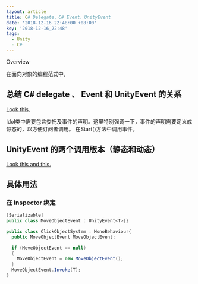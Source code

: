 ```yaml
---
layout: article
title: C# Delegate、C# Event、UnityEvent
date: '2018-12-16 22:48:00 +08:00'
key: '2018-12-16_22:48'
tags:
  - Unity
  - C#
---
```


Overview

在面向对象的编程范式中，

<!--more-->


## 总结 C# delegate 、 Event 和 UnityEvent 的关系

  [Look this.](https://blog.csdn.net/qq_28849871/article/details/78366236)

  Idol类中需要包含委托及事件的声明。这里特别强调一下，事件的声明需要定义成静态的，以方便订阅者调用。
  在Start()方法中调用事件。


## UnityEvent 的两个调用版本（静态和动态）

  [Look this ](https://docs.unity3d.com/Manual/UnityEvents.html)[and this.](https://forum.unity.com/threads/unityaction-unityevent-parameters-and-serialization.469240/)

## 具体用法

### 在 Inspector 绑定

```cs
[Serializable]
public class MoveObjectEvent : UnityEvent<T>{}

public class ClickObjectSystem : MonoBehaviour{
  public MoveObjectEvent MoveObjectEvent;

  if (MoveObjectEvent == null)
  {
    MoveObjectEvent = new MoveObjectEvent();
  }
  MoveObjectEvent.Invoke(T);
}
```
